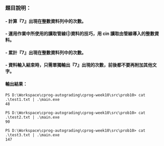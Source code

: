 ### 題目說明：
#### - 計算『7』出現在整數資料列中的次數。
#### - 運用作業中所使用的讀取管線(|)資料的技巧，用 cin 讀取由管線導入的整數資料。
#### - 累計『7』出現在整數資料列中的次數。
#### - 資料輸入結束時，只需單獨輸出『7』出現的次數，前後都不要再附加其他文字。

#### 輸出結果：

```text
PS D:\Workspace\cprog-autograding\cprog-week10\src\prob10> cat .\test1.txt | .\main.exe
48

PS D:\Workspace\cprog-autograding\cprog-week10\src\prob10> cat .\test2.txt | .\main.exe
90

PS D:\Workspace\cprog-autograding\cprog-week10\src\prob10> cat .\test3.txt | .\main.exe
147
```